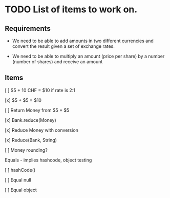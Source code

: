 # TODO List of items to work on.

## Requirements

* We need to be able to add amounts in two different currencies and convert
the result given a set of exchange rates. 

* We need to be able to multiply an amount (price per share) by a number
(number of shares) and receive an amount

## Items

[ ] $5 + 10 CHF = $10 if rate is 2:1

[x] $5 + $5 = $10

[ ] Return Money from $5 + $5

[x] Bank.reduce(Money)

[x] Reduce Money with conversion

[x] Reduce(Bank, String)

[ ] Money rounding?

Equals - implies hashcode, object testing

  [ ] hashCode()

  [ ] Equal null

  [ ] Equal object
